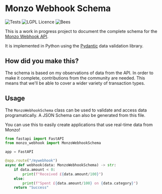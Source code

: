 # Monzo Webhook Schema

![Tests](https://github.com/trickeydan/monzo-webhook-schema/workflows/Tests/badge.svg)
![LGPL Licence](https://img.shields.io/badge/license-LGPL3-green.svg)
![Bees](https://img.shields.io/badge/bees-110%25-yellow.svg)

This is a work in progress project to document the complete schema for the [Monzo Webhook API](https://docs.monzo.com/#webhooks).

It is implemented in Python using the [Pydantic](https://pydantic-docs.helpmanual.io/) data validation library.

## How did you make this?

The schema is based on my observations of data from the API. In order to make it complete, contributions from the community are needed. This means that we'll be able to cover a wider variety of transaction types.

## Usage

The `MonzoWebhookSchema` class can be used to validate and access data programatically. A JSON Schema can also be generated from this file.

You can use this to easily create applications that use real-time data from Monzo!

```python
from fastapi import FastAPI
from monzo_webhook import MonzoWebhookSchema

app = FastAPI

@app.route("/mywebhook")
async def webhook(data: MonzoWebhookSchema) -> str:
    if data.amount < 0:
        print(f"Received £{data.amount/100}")
    else:
        print(f"Spent £{data.amount/100} on {data.category}")
    return "Success"
```